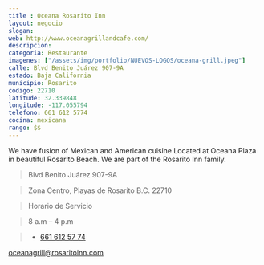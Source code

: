 ```yaml
---
title : Oceana Rosarito Inn
layout: negocio
slogan: 
web: http://www.oceanagrillandcafe.com/
descripcion: 
categoria: Restaurante
imagenes: ["/assets/img/portfolio/NUEVOS-LOGOS/oceana-grill.jpeg"]
calle: Blvd Benito Juárez 907-9A
estado: Baja California
municipio: Rosarito
codigo: 22710
latitude: 32.339848
longitude: -117.055794
telefono: 661 612 5774
cocina: mexicana
rango: $$
---
```


We have fusion of Mexican and American cuisine Located at Oceana Plaza in beautiful Rosarito Beach. We are part of the Rosarito Inn family.

>Blvd Benito Juárez 907-9A

>Zona Centro, Playas de Rosarito B.C. 22710

>Horario de Servicio 

>8 a.m – 4 p.m

>* <a href="tel:+526616125774">661 612 57 74</a>

<oceanagrill@rosaritoinn.com>
